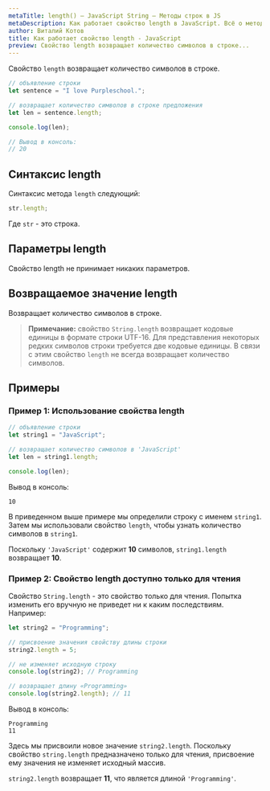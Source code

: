 ```yaml
---
metaTitle: length() – JavaScript String – Методы строк в JS
metaDescription: Как работает свойство length в JavaScript. Всё о методах работы со строками в JavaScript | База знаний PurpleSchool
author: Виталий Котов
title: Как работает свойство length - JavaScript
preview: Свойство length возвращает количество символов в строке...
---
```


Свойство `length` возвращает количество символов в строке.

```javascript
// объявление строки
let sentence = "I love Purpleschool.";

// возвращает количество символов в строке предложения
let len = sentence.length;

console.log(len);

// Вывод в консоль:
// 20
```

## Синтаксис length

Синтаксис метода `length` следующий:

```javascript
str.length;
```

Где `str` - это строка.

## Параметры length

Свойство length не принимает никаких параметров.

## Возвращаемое значение length

Возвращает количество символов в строке.

> **Примечание:** свойство `String.length` возвращает кодовые единицы в формате строки UTF-16. Для представления некоторых редких символов строки требуется две кодовые единицы. В связи с этим свойство `length` не всегда возвращает количество символов.

## Примеры

### Пример 1: Использование свойства length

```javascript
// объявление строки
let string1 = "JavaScript";

// возвращает количество символов в 'JavaScript'
let len = string1.length;

console.log(len);
```

Вывод в консоль:

```
10
```

В приведенном выше примере мы определили строку с именем `string1`. Затем мы использовали свойство `length`, чтобы узнать количество символов в `string1`.

Поскольку `'JavaScript'` содержит **10** символов, `string1.length` возвращает **10**.

### Пример 2: Cвойство length доступно только для чтения

Свойство `String.length` - это свойство только для чтения. Попытка изменить его вручную не приведет ни к каким последствиям. Например:

```javascript
let string2 = "Programming";

// присвоение значения свойству длины строки
string2.length = 5;

// не изменяет исходную строку
console.log(string2); // Programming

// возвращает длину «Programming»
console.log(string2.length); // 11
```

Вывод в консоль:

```
Programming
11
```

Здесь мы присвоили новое значение `string2.length`. Поскольку свойство `string.length` предназначено только для чтения, присвоение ему значения не изменяет исходный массив.

`string2.length` возвращает **11**, что является длиной `'Programming'`.
